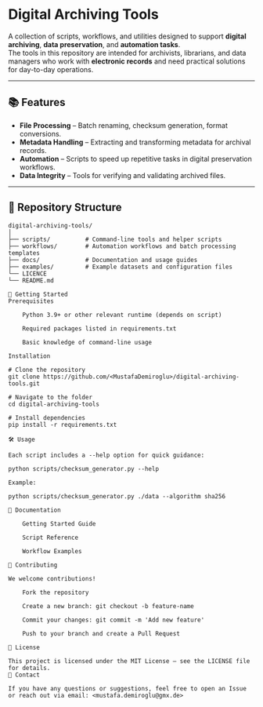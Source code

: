 # Digital Archiving Tools

A collection of scripts, workflows, and utilities designed to support **digital archiving**, **data preservation**, and **automation tasks**.  
The tools in this repository are intended for archivists, librarians, and data managers who work with **electronic records** and need practical solutions for day-to-day operations.

---

## 📚 Features

- **File Processing** – Batch renaming, checksum generation, format conversions.
- **Metadata Handling** – Extracting and transforming metadata for archival records.
- **Automation** – Scripts to speed up repetitive tasks in digital preservation workflows.
- **Data Integrity** – Tools for verifying and validating archived files.

---

## 📂 Repository Structure

```plaintext
digital-archiving-tools/
│
├── scripts/          # Command-line tools and helper scripts
├── workflows/        # Automation workflows and batch processing templates
├── docs/             # Documentation and usage guides
├── examples/         # Example datasets and configuration files
└── LICENCE
└── README.md

🚀 Getting Started
Prerequisites

    Python 3.9+ or other relevant runtime (depends on script)

    Required packages listed in requirements.txt

    Basic knowledge of command-line usage

Installation

# Clone the repository
git clone https://github.com/<MustafaDemiroglu>/digital-archiving-tools.git

# Navigate to the folder
cd digital-archiving-tools

# Install dependencies
pip install -r requirements.txt

🛠 Usage

Each script includes a --help option for quick guidance:

python scripts/checksum_generator.py --help

Example:

python scripts/checksum_generator.py ./data --algorithm sha256

📄 Documentation

    Getting Started Guide

    Script Reference

    Workflow Examples

🤝 Contributing

We welcome contributions!

    Fork the repository

    Create a new branch: git checkout -b feature-name

    Commit your changes: git commit -m 'Add new feature'

    Push to your branch and create a Pull Request

📜 License

This project is licensed under the MIT License – see the LICENSE file for details.
📧 Contact

If you have any questions or suggestions, feel free to open an Issue or reach out via email: <mustafa.demiroglu@gmx.de>
